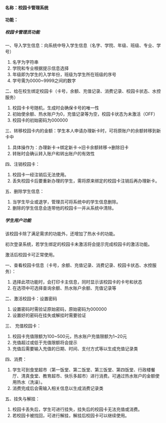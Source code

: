 #### 名称：校园卡管理系统

#### 功能：
##### 校园卡管理员功能

一、导入学生信息：向系统中导入学生信息（名字、学院、年级、班级、专业、学号）

1. 名字为字符串
2. 学院和专业根据提示信息选择
3. 年级即为学生的入学年份，班级为学生所在班级的序号
4. 学号需为0000~9999之间的数字


二、给在校生绑定校园卡（卡号，余额、充值记录、消费记录、校园卡状态、水控服务）

1. 校园卡卡号随机，生成时会确保卡号的唯一性
2. 初始使余额、热水账户为0，充值记录等为空，校园卡状态为未激活（OFF）
3. 校园卡的初始密码为000000



三、转移校园卡内的金额：学生本人申请办理新卡时，可将原账户的余额转移到新卡中

1. 具体操作为：办理新卡->绑定新卡->旧卡余额转移->删除旧卡
2. 转账时会确认转入账户和转出账户的有效性



四、注销校园卡：

1. 校园卡一经注销后无法使用。
2. 丢失校园卡后要重新办理的学生，需将原来绑定的校园卡注销后再办理新卡。


五、删除学生信息：

1. 当学生毕业或退学，管理员可将系统中的学生信息删除。
2. 删除的学生信息会连带他的校园卡一并从系统中清除。


##### 学生用户功能

该校园卡除了满足需求的功能外，还增加了热水卡的功能。

初次登录系统，若学生绑定的校园卡未激活将会提示完成校园卡的激活功能。

激活后校园卡可正常使用。


一、查看校园卡信息（卡号，余额、充值记录、消费记录、校园卡状态、水控服务）：

1. 选择此项功能时，会打印卡主信息，同时显示该校园卡的卡号和状态
2. 在选项中可选择查询余额、热水账户余额、充值记录等


二、激活校园卡：设置密码

1. 设置密码时需验证原始密码，原始密码为000000
2. 设置好的密码在挂失或解挂时需要验证


三、 充值校园卡：

1. 校园卡充值限额为100\~500元，热水账户充值限额为1\~20元
2. 充值超过或低于充值限额将会提示
3. 充值后需要输入充值的日期、时间、支付方式等以生成充值记录类


四、消费：

1. 学生可到食堂超市（第一饭堂、第二饭堂、第三饭堂、第四饭堂、行政楼餐厅、清真食堂、教育超市、快乐多超市）进行消费。可通过热水账户的金额使用热水（洗澡）。
2. 消费完成后会需输入相关信息以生成消费记录类


五、挂失与解挂：

1. 校园卡丢失后，学生可进行挂失，挂失后的校园卡无法充值或消费。
2. 若校园卡被找回，可进行解挂，解挂后校园卡可以继续使用。

